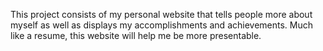 This project consists of my personal website that tells people more about myself as well as displays my accomplishments and achievements. Much like a resume, this website will help me be more presentable.
